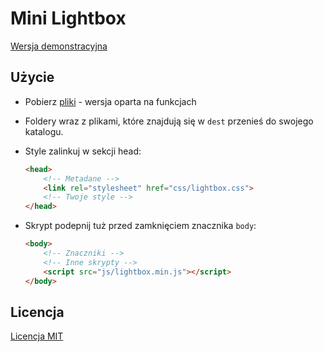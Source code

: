 # Mini Lightbox

[Wersja demonstracyjna](https://xmentor.github.io/mini_lightbox/)

## Użycie

* Pobierz [pliki](https://github.com/xmentor/mini_lightbox/archive/functions.zip) - wersja oparta na funkcjach

* Foldery wraz z plikami, które znajdują się w `dest` przenieś do swojego katalogu.

* Style zalinkuj w sekcji head:

    ```html
    <head>
        <!-- Metadane -->
        <link rel="stylesheet" href="css/lightbox.css">
        <!-- Twoje style -->
    </head>
    ```
    
* Skrypt podepnij tuż przed zamknięciem znacznika `body`:

    ```html
    <body>
        <!-- Znaczniki -->
        <!-- Inne skrypty -->
        <script src="js/lightbox.min.js"></script>
    </body>
    ```

## Licencja

[Licencja MIT](https://github.com/xmentor/mini_lightbox/blob/master/LICENSE)